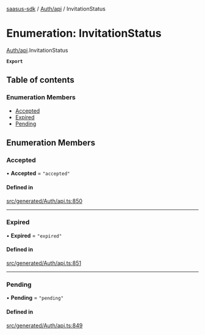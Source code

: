[saasus-sdk](../README.md) / [Auth/api](../modules/Auth_api.md) / InvitationStatus

# Enumeration: InvitationStatus

[Auth/api](../modules/Auth_api.md).InvitationStatus

**`Export`**

## Table of contents

### Enumeration Members

- [Accepted](Auth_api.InvitationStatus.md#accepted)
- [Expired](Auth_api.InvitationStatus.md#expired)
- [Pending](Auth_api.InvitationStatus.md#pending)

## Enumeration Members

### Accepted

• **Accepted** = ``"accepted"``

#### Defined in

[src/generated/Auth/api.ts:850](https://github.com/saasus-platform/saasus-sdk-javascript/blob/c67ac22/src/generated/Auth/api.ts#L850)

___

### Expired

• **Expired** = ``"expired"``

#### Defined in

[src/generated/Auth/api.ts:851](https://github.com/saasus-platform/saasus-sdk-javascript/blob/c67ac22/src/generated/Auth/api.ts#L851)

___

### Pending

• **Pending** = ``"pending"``

#### Defined in

[src/generated/Auth/api.ts:849](https://github.com/saasus-platform/saasus-sdk-javascript/blob/c67ac22/src/generated/Auth/api.ts#L849)
